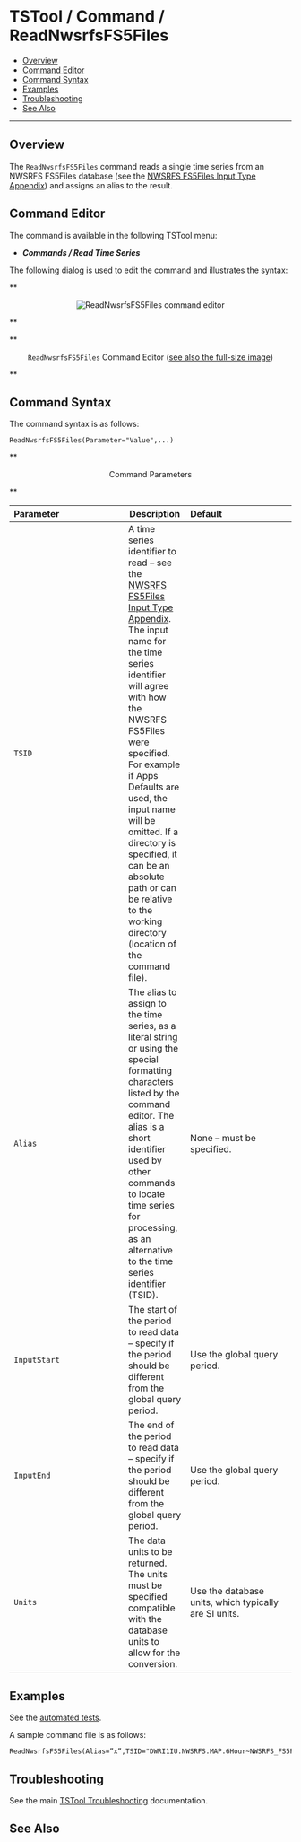 # TSTool / Command / ReadNwsrfsFS5Files #

*   [Overview](#overview)
*   [Command Editor](#command-editor)
*   [Command Syntax](#command-syntax)
*   [Examples](#examples)
*   [Troubleshooting](#troubleshooting)
*   [See Also](#see-also)

-------------------------

## Overview ##

The `ReadNwsrfsFS5Files` command reads a single time series from an NWSRFS FS5Files database
(see the [NWSRFS FS5Files Input Type Appendix](../../datastore-ref/NWSRFS-FS5Files/NWSRFS-FS5Files.md)) and assigns an alias to the result.

## Command Editor ##

The command is available in the following TSTool menu:

*   ***Commands / Read Time Series***

The following dialog is used to edit the command and illustrates the syntax:

**<p style="text-align: center;">
![ReadNwsrfsFS5Files command editor](ReadNwsrfsFS5Files.png)
</p>**

**<p style="text-align: center;">
`ReadNwsrfsFS5Files` Command Editor (<a href="../ReadNwsrfsFS5Files.png">see also the full-size image</a>)
</p>**

## Command Syntax ##

The command syntax is as follows:

```text
ReadNwsrfsFS5Files(Parameter="Value",...)
```

**<p style="text-align: center;">
Command Parameters
</p>**

|**Parameter**&nbsp;&nbsp;&nbsp;&nbsp;&nbsp;&nbsp;&nbsp;&nbsp;&nbsp;&nbsp;&nbsp;&nbsp;&nbsp;&nbsp;&nbsp;&nbsp;&nbsp;&nbsp;&nbsp;&nbsp;&nbsp;&nbsp;&nbsp;&nbsp;&nbsp;|**Description**|**Default**&nbsp;&nbsp;&nbsp;&nbsp;&nbsp;&nbsp;&nbsp;&nbsp;&nbsp;&nbsp;&nbsp;&nbsp;&nbsp;&nbsp;&nbsp;&nbsp;&nbsp;&nbsp;&nbsp;&nbsp;&nbsp;&nbsp;&nbsp;&nbsp;&nbsp;&nbsp;&nbsp;|
|--------------|-----------------|-----------------|
| `TSID` | A time series identifier to read – see the [NWSRFS FS5Files Input Type Appendix](../../datastore-ref/NWSRFS-FS5Files/NWSRFS-FS5Files.md).  The input name for the time series identifier will agree with how the NWSRFS FS5Files were specified.  For example if Apps Defaults are used, the input name will be omitted.  If a directory is specified, it can be an absolute path or can be relative to the working directory (location of the command file). |  |
| `Alias` | The alias to assign to the time series, as a literal string or using the special formatting characters listed by the command editor.  The alias is a short identifier used by other commands to locate time series for processing, as an alternative to the time series identifier (TSID). | None – must be specified. |
| `InputStart` | The start of the period to read data – specify if the period should be different from the global query period. | Use the global query period. |
| `InputEnd` | The end of the period to read data – specify if the period should be different from the global query period. | Use the global query period. |
| `Units` | The data units to be returned.  The units must be specified compatible with the database units to allow for the conversion. | Use the database units, which typically are SI units. |

## Examples ##

See the [automated tests](https://github.com/OpenCDSS/cdss-app-tstool-test/tree/master/test/commands/ReadNwsrfsFS5Files).

A sample command file is as follows:

```
ReadNwsrfsFS5Files(Alias=”x”,TSID="DWRI1IU.NWSRFS.MAP.6Hour~NWSRFS_FS5Files~Data_BPA",Units="IN")
```

## Troubleshooting ##

See the main [TSTool Troubleshooting](../../troubleshooting/troubleshooting.md) documentation.

## See Also ##
